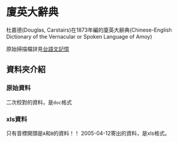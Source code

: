 # 廈英大辭典
杜嘉德(Douglas, Carstairs)在1873年編的廈英大辭典(Chinese-English Dictionary of the Vernacular or Spoken Language of Amoy)  

原始掃描檔詳見[台語文記憶](http://ip194097.ntcu.edu.tw/memory/tgb/thak.asp?id=115&page=1)

## 資料夾介紹
### 原始資料
二次校對的資料，是`doc`格式

### xls資料
只有音標開頭是`A`和`B`的資料！！
2005-04-12寄出的資料，是xls格式。